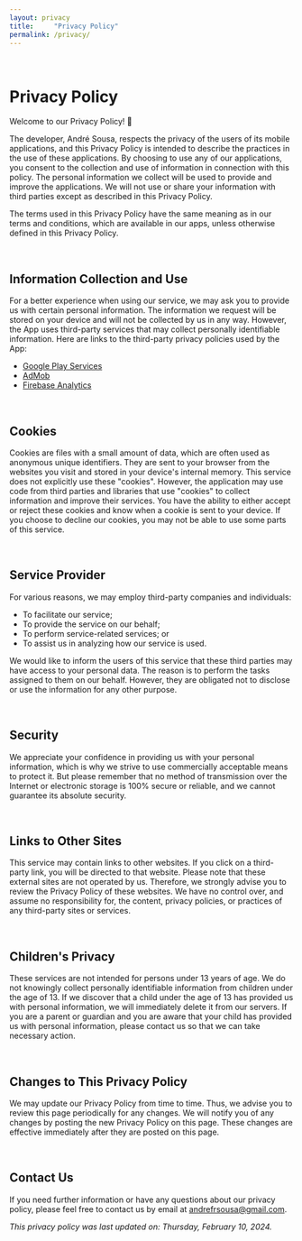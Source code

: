 ```yaml
---
layout: privacy
title:     "Privacy Policy"
permalink: /privacy/
---
```


<br/>

# Privacy Policy

Welcome to our Privacy Policy! 👋

The developer, André Sousa, respects the privacy of the users of its mobile applications, and this Privacy Policy is intended to describe the practices in the use of these applications. By choosing to use any of our applications, you consent to the collection and use of information in connection with this policy. The personal information we collect will be used to provide and improve the applications. We will not use or share your information with third parties except as described in this Privacy Policy.

The terms used in this Privacy Policy have the same meaning as in our terms and conditions, which are available in our apps, unless otherwise defined in this Privacy Policy.

<br/>

## Information Collection and Use

For a better experience when using our service, we may ask you to provide us with certain personal information. The information we request will be stored on your device and will not be collected by us in any way. However, the App uses third-party services that may collect personally identifiable information. Here are links to the third-party privacy policies used by the App:

- [Google Play Services](https://www.google.com/policies/privacy/)
- [AdMob](https://support.google.com/admob/answer/6128543?hl=en)
- [Firebase Analytics](https://firebase.google.com/policies/analytics)

<br/>

## Cookies

Cookies are files with a small amount of data, which are often used as anonymous unique identifiers. They are sent to your browser from the websites you visit and stored in your device's internal memory. This service does not explicitly use these "cookies". However, the application may use code from third parties and libraries that use "cookies" to collect information and improve their services. You have the ability to either accept or reject these cookies and know when a cookie is sent to your device. If you choose to decline our cookies, you may not be able to use some parts of this service.

<br/>

## Service Provider

For various reasons, we may employ third-party companies and individuals:
- To facilitate our service;
- To provide the service on our behalf;
- To perform service-related services; or
- To assist us in analyzing how our service is used.

We would like to inform the users of this service that these third parties may have access to your personal data. The reason is to perform the tasks assigned to them on our behalf. However, they are obligated not to disclose or use the information for any other purpose.

<br/>

## Security

We appreciate your confidence in providing us with your personal information, which is why we strive to use commercially acceptable means to protect it. But please remember that no method of transmission over the Internet or electronic storage is 100% secure or reliable, and we cannot guarantee its absolute security.

<br/>

## Links to Other Sites

This service may contain links to other websites. If you click on a third-party link, you will be directed to that website. Please note that these external sites are not operated by us. Therefore, we strongly advise you to review the Privacy Policy of these websites. We have no control over, and assume no responsibility for, the content, privacy policies, or practices of any third-party sites or services.

<br/>

## Children's Privacy

These services are not intended for persons under 13 years of age. We do not knowingly collect personally identifiable information from children under the age of 13. If we discover that a child under the age of 13 has provided us with personal information, we will immediately delete it from our servers. If you are a parent or guardian and you are aware that your child has provided us with personal information, please contact us so that we can take necessary action.

<br/>

## Changes to This Privacy Policy

We may update our Privacy Policy from time to time. Thus, we advise you to review this page periodically for any changes. We will notify you of any changes by posting the new Privacy Policy on this page. These changes are effective immediately after they are posted on this page.

<br/>

## Contact Us

If you need further information or have any questions about our privacy policy, please feel free to contact us by email at [andrefrsousa@gmail.com](mailto:andrefrsousa@gmail.com).

*This privacy policy was last updated on: Thursday, February 10, 2024.*
